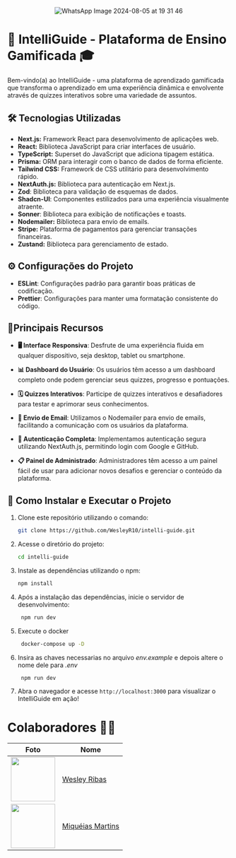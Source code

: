 
<div align="center">

![WhatsApp Image 2024-08-05 at 19 31 46](https://github.com/user-attachments/assets/c6634418-f61d-4354-85ac-6f695d715ff9)

</div>

# 🚀 IntelliGuide - Plataforma de Ensino Gamificada 🎓

Bem-vindo(a) ao IntelliGuide - uma plataforma de aprendizado gamificada que transforma o aprendizado em uma experiência dinâmica e envolvente através de quizzes interativos sobre uma variedade de assuntos.

## 🛠️ Tecnologias Utilizadas

- **Next.js:** Framework React para desenvolvimento de aplicações web.
- **React:** Biblioteca JavaScript para criar interfaces de usuário.
- **TypeScript:** Superset do JavaScript que adiciona tipagem estática.
- **Prisma:** ORM para interagir com o banco de dados de forma eficiente.
- **Tailwind CSS:** Framework de CSS utilitário para desenvolvimento rápido.
- **NextAuth.js:** Biblioteca para autenticação em Next.js.
- **Zod**: Biblioteca para validação de esquemas de dados.
- **Shadcn-UI**: Componentes estilizados para uma experiência visualmente atraente.
- **Sonner**: Biblioteca para exibição de notificações e toasts.
- **Nodemailer:** Biblioteca para envio de emails.
- **Stripe:** Plataforma de pagamentos para gerenciar transações financeiras.
- **Zustand:** Biblioteca para gerenciamento de estado.

## ⚙️ Configurações do Projeto

- **ESLint**: Configurações padrão para garantir boas práticas de codificação.
- **Prettier**: Configurações para manter uma formatação consistente do código.

## 🤟Principais Recursos

- **🖥️ Interface Responsiva**: Desfrute de uma experiência fluida em qualquer dispositivo, seja desktop, tablet ou smartphone.

- **📊 Dashboard do Usuário**: Os usuários têm acesso a um dashboard completo onde podem gerenciar seus quizzes, progresso e pontuações.

- **🗓️ Quizzes Interativos**: Participe de quizzes interativos e desafiadores para testar e aprimorar seus conhecimentos.

- **📧 Envio de Email**: Utilizamos o Nodemailer para envio de emails, facilitando a comunicação com os usuários da plataforma.

- **🔐 Autenticação Completa**: Implementamos autenticação segura utilizando NextAuth.js, permitindo login com Google e GitHub.

- **📋 Painel de Administrado**: Administradores têm acesso a um painel fácil de usar para adicionar novos desafios e gerenciar o conteúdo da plataforma.


## 🚀 Como Instalar e Executar o Projeto
1. Clone este repositório utilizando o comando:
    ```bash
   git clone https://github.com/WesleyR10/intelli-guide.git
2. Acesse o diretório do projeto:
   ```bash
   cd intelli-guide
3. Instale as dependências utilizando o npm:
   ```bash
   npm install
4. Após a instalação das dependências, inicie o servidor de desenvolvimento:
   ```bash
    npm run dev
5. Execute o docker
   ```bash
    docker-compose up -D
6. Insira as chaves necessarias no arquivo *env.example* e depois altere o nome dele para *.env*
   ```bash
    npm run dev
7. Abra o navegador e acesse `http://localhost:3000` para visualizar o IntelliGuide  em ação!

# Colaboradores 🤝🤝

| Foto                                                       | Nome                                                 |
| ---------------------------------------------------------- | ---------------------------------------------------- |
| <img src="https://github.com/WesleyR10.png" width="100"> | [Wesley Ribas](https://github.com/WesleyR10) |
| <img src="https://github.com/miqueiasmartinsf.png" width="100"> | [Miquéias Martins](https://github.com/miqueiasmartinsf) |

